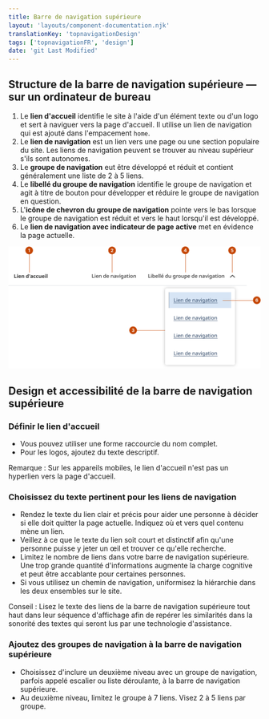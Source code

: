 ```yaml
---
title: Barre de navigation supérieure
layout: 'layouts/component-documentation.njk'
translationKey: 'topnavigationDesign'
tags: ['topnavigationFR', 'design']
date: 'git Last Modified'
---
```


## Structure de la barre de navigation supérieure — sur un ordinateur de bureau

<ol class="anatomy-list">
  <li>Le <strong>lien d'accueil</strong> identifie le site à l'aide d'un élément texte ou d'un logo et sert à naviguer vers la page d'accueil. Il utilise un lien de navigation qui est ajouté dans l'empacement <code>home</code>.</li>
  <li>Le <strong>lien de navigation</strong> est un lien vers une page ou une section populaire du site. Les liens de navigation peuvent se trouver au niveau supérieur s'ils sont autonomes.</li>
  <li>Le <strong>groupe de navigation</strong> eut être développé et réduit et contient généralement une liste de 2 à 5 liens.</li>
  <li>Le <strong>libellé du groupe de navigation</strong> identifie le groupe de navigation et agit à titre de bouton pour développer et réduire le groupe de navigation en question.</li>
  <li>L'<strong>icône de chevron du groupe de navigation</strong> pointe vers le bas lorsque le groupe de navigation est réduit et vers le haut lorsqu'il est développé.</li>
  <li>Le <strong>lien de navigation avec indicateur de page active</strong> met en évidence la page actuelle.</li>
</ol>

<img class="b-sm b-default p-300" src="/images/fr/components/anatomy/gcds-top-nav-anatomy.svg" alt="Un aperçu de la barre de navigation supérieure qui affiche la navigation du site représentée par des cases grises alignées horizontalement. Une case bleue suivie de deux cases grises représentent des liens où la dernière case est mise en surbrillance pour représenter le lien actif." />

## Design et accessibilité de la barre de navigation supérieure

### Définir le lien d'accueil

- Vous pouvez utiliser une forme raccourcie du nom complet.
- Pour les logos, ajoutez du texte descriptif.

Remarque : Sur les appareils mobiles, le lien d'accueil n'est pas un hyperlien vers la page d'accueil.

### Choisissez du texte pertinent pour les liens de navigation

- Rendez le texte du lien clair et précis pour aider une personne à décider si elle doit quitter la page actuelle. Indiquez où et vers quel contenu mène un lien.
- Veillez à ce que le texte du lien soit court et distinctif afin qu'une personne puisse y jeter un œil et trouver ce qu'elle recherche.
- Limitez le nombre de liens dans votre barre de navigation supérieure. Une trop grande quantité d'informations augmente la charge cognitive et peut être accablante pour certaines personnes.
- Si vous utilisez un chemin de navigation, uniformisez la hiérarchie dans les deux ensembles sur le site.

Conseil : Lisez le texte des liens de la barre de navigation supérieure tout haut dans leur séquence d'affichage afin de repérer les similarités dans la sonorité des textes qui seront lus par une technologie d'assistance.

### Ajoutez des groupes de navigation à la barre de navigation supérieure

- Choisissez d'inclure un deuxième niveau avec un groupe de navigation, parfois appelé escalier ou liste déroulante, à la barre de navigation supérieure.
- Au deuxième niveau, limitez le groupe à 7 liens. Visez 2 à 5 liens par groupe.
